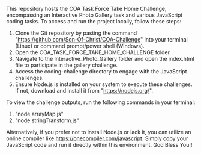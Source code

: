 This repository hosts the COA Task Force Take Home Challenge, encompassing an Interactive Photo Gallery task and various JavaScript coding tasks. To access and run the project locally, follow these steps:

1. Clone the Git repository by pasting the command "https://github.com/Son-Of-Christ/COA-Challenge" into your terminal (Linux) or command prompt/power shell (Windows).
2. Open the COA_TASK_FORCE_TAKE_HOME_CHALLENGE folder.
3. Navigate to the Interactive_Photo_Gallery folder and open the index.html file to participate in the gallery challenge.
4. Access the coding-challenge directory to engage with the JavaScript challenges.
5. Ensure Node.js is installed on your system to execute these challenges. If not, download and install it from "https://nodejs.org/".

To view the challenge outputs, run the following commands in your terminal:

1. "node arrayMap.js"
2. "node stringTransform.js"

Alternatively, if you prefer not to install Node.js or lack it, you can utilize an online compiler like https://onecompiler.com/javascript. Simply copy your JavaScript code and run it directly within this environment. God Bless You!!
